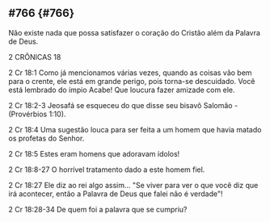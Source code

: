 ## #766 {#766}

Não existe nada que possa satisfazer o coração do Cristão além da Palavra de Deus.

2 CRÔNICAS 18

2 Cr 18:1 Como já mencionamos várias vezes, quando as coisas vão bem para o crente, ele está em grande perigo, pois torna-se descuidado. Você está lembrado do ímpio Acabe! Que loucura fazer amizade com ele.

2 Cr 18:2-3 Jeosafá se esqueceu do que disse seu bisavô Salomão - (Provérbios 1:10).

2 Cr 18:4 Uma sugestão louca para ser feita a um homem que havia matado os profetas do Senhor.

2 Cr 18:5 Estes eram homens que adoravam ídolos!

2 Cr 18:8-27 O horrível tratamento dado a este homem fiel.

2 Cr 18:27 Ele diz ao rei algo assim... &quot;Se viver para ver o que você diz que irá acontecer, então a Palavra de Deus que falei não é verdade&quot;!

2 Cr 18:28-34 De quem foi a palavra que se cumpriu?